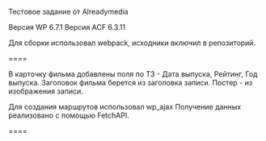 Тестовое задание от Alreadymedia

Версия WP 6.7.1
Версия ACF 6.3.11

Для сборки использовал webpack, исходники включил в репозиторий.

====

В карточку фильма добавлены поля по ТЗ - Дата выпуска, Рейтинг, Год выпуска. 
Заголовок фильма берется из заголовка записи. 
Постер - из изображения записи. 

Для создания маршрутов использовал wp_ajax
Получение данных реализовано с помощью FetchAPI.

====

